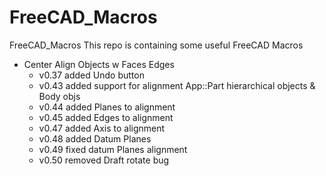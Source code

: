 # FreeCAD_Macros
FreeCAD_Macros
This repo is containing some useful FreeCAD Macros

- Center Align Objects w Faces Edges 
  - v0.37 added Undo button
  - v0.43 added support for alignment App::Part hierarchical objects & Body objs
  - v0.44 added Planes to alignment
  - v0.45 added Edges to alignment
  - v0.47 added Axis to alignment
  - v0.48 added Datum Planes
  - v0.49 fixed datum Planes alignment
  - v0.50 removed Draft rotate bug



